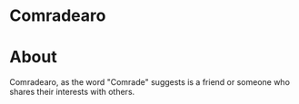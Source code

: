 # Comradearo

# About
Comradearo, as the word "Comrade" suggests is a friend or someone who shares their interests with others.
